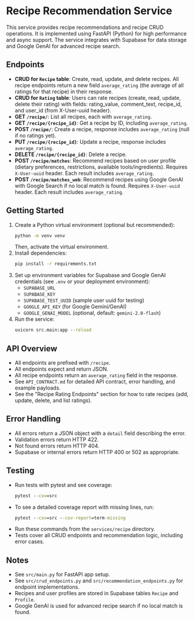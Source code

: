 # Recipe Recommendation Service

This service provides recipe recommendations and recipe CRUD operations. It is implemented using FastAPI (Python) for high performance and async support. The service integrates with Supabase for data storage and Google GenAI for advanced recipe search.

## Endpoints

- **CRUD for `Recipe` table**: Create, read, update, and delete recipes. All recipe endpoints return a new field `average_rating` (the average of all ratings for that recipe) in their response.
- **CRUD for `Rating` table**: Users can rate recipes (create, read, update, delete their rating) with fields: rating_value, comment_text, recipe_id, and user_id (from X-User-uuid header).
- **GET `/recipe/`**: List all recipes, each with `average_rating`.
- **GET `/recipe/{recipe_id}`**: Get a recipe by ID, including `average_rating`.
- **POST `/recipe/`**: Create a recipe, response includes `average_rating` (null if no ratings yet).
- **PUT `/recipe/{recipe_id}`**: Update a recipe, response includes `average_rating`.
- **DELETE `/recipe/{recipe_id}`**: Delete a recipe.
- **POST `/recipe/matches`**: Recommend recipes based on user profile (dietary preferences, restrictions, available tools/ingredients). Requires `X-User-uuid` header. Each result includes `average_rating`.
- **POST `/recipe/matches_web`**: Recommend recipes using Google GenAI with Google Search if no local match is found. Requires `X-User-uuid` header. Each result includes `average_rating`.

## Getting Started

1. Create a Python virtual environment (optional but recommended):
   ```cmd
   python -m venv venv
   ```
   Then, activate the virtual environment.
2. Install dependencies:
   ```cmd
   pip install -r requirements.txt
   ```
3. Set up environment variables for Supabase and Google GenAI credentials (see `.env` or your deployment environment):
   - `SUPABASE_URL`
   - `SUPABASE_KEY`
   - `SUPABASE_TEST_UUID` (sample user uuid for testing)
   - `GOOGLE_API_KEY` (for Google Gemini/GenAI)
   - `GOOGLE_GENAI_MODEL` (optional, default: `gemini-2.0-flash`)
4. Run the service:
   ```cmd
   uvicorn src.main:app --reload
   ```

## API Overview

- All endpoints are prefixed with `/recipe`.
- All endpoints expect and return JSON.
- All recipe endpoints return an `average_rating` field in the response.
- See `API_CONTRACT.md` for detailed API contract, error handling, and example payloads.
- See the "Recipe Rating Endpoints" section for how to rate recipes (add, update, delete, and list ratings).

## Error Handling

- All errors return a JSON object with a `detail` field describing the error.
- Validation errors return HTTP 422.
- Not found errors return HTTP 404.
- Supabase or internal errors return HTTP 400 or 502 as appropriate.

## Testing

- Run tests with pytest and see coverage:
  ```cmd
  pytest --cov=src
  ```
- To see a detailed coverage report with missing lines, run:
  ```cmd
  pytest --cov=src --cov-report=term-missing
  ```
- Run these commands from the `services/recipe` directory.
- Tests cover all CRUD endpoints and recommendation logic, including error cases.

## Notes

- See `src/main.py` for FastAPI app setup.
- See `src/crud_endpoints.py` and `src/recommendation_endpoints.py` for endpoint implementations.
- Recipes and user profiles are stored in Supabase tables `Recipe` and `Profile`.
- Google GenAI is used for advanced recipe search if no local match is found.
